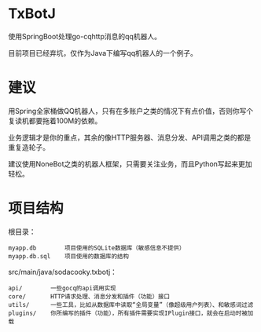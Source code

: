 # TxBotJ

使用SpringBoot处理go-cqhttp消息的qq机器人。

目前项目已经弃坑，仅作为Java下编写qq机器人的一个例子。

# 建议

用Spring全家桶做QQ机器人，只有在多账户之类的情况下有点价值，否则你写个复读机都要拖着100M的依赖。

业务逻辑才是你的重点，其余的像HTTP服务器、消息分发、API调用之类的都是重复造轮子。

建议使用NoneBot之类的机器人框架，只需要关注业务，而且Python写起来更加轻松。

# 项目结构

根目录：

```
myapp.db        项目使用的SQLite数据库（敏感信息不提供）
myapp.db.sql    项目使用的数据库的结构
```

src/main/java/sodacooky.txbotj：

```
api/        一些gocq的api调用实现
core/       HTTP请求处理、消息分发和插件（功能）接口
utils/      一些工具，比如从数据库中读取“全局变量”（像超级用户列表）、和敏感词过滤
plugins/    你所编写的插件（功能），所有插件需要实现IPlugin接口，就会在启动时被加载
```